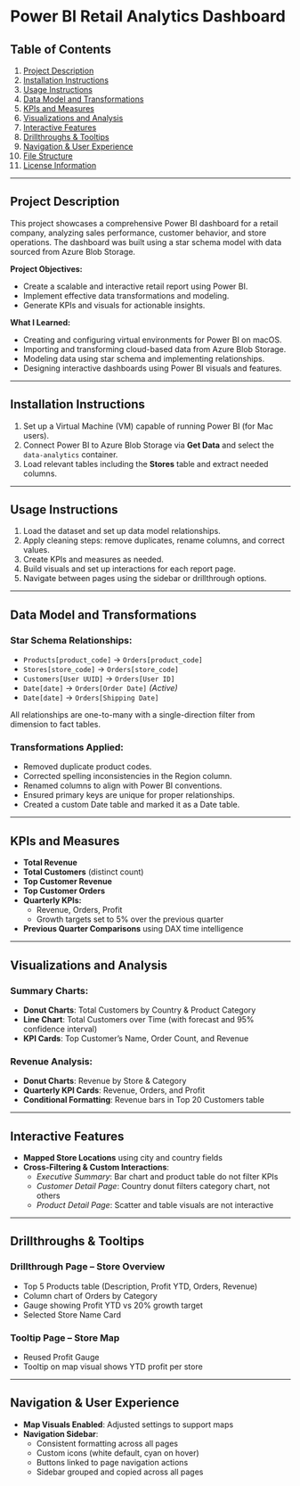 # **Power BI Retail Analytics Dashboard**

## **Table of Contents**
1. [Project Description](#project-description)  
2. [Installation Instructions](#installation-instructions)  
3. [Usage Instructions](#usage-instructions)  
4. [Data Model and Transformations](#data-model-and-transformations)  
5. [KPIs and Measures](#kpis-and-measures)  
6. [Visualizations and Analysis](#visualizations-and-analysis)  
7. [Interactive Features](#interactive-features)  
8. [Drillthroughs & Tooltips](#drillthroughs--tooltips)  
9. [Navigation & User Experience](#navigation--user-experience)  
10. [File Structure](#file-structure)  
11. [License Information](#license-information)

---

## **Project Description**

This project showcases a comprehensive Power BI dashboard for a retail company, analyzing sales performance, customer behavior, and store operations. The dashboard was built using a star schema model with data sourced from Azure Blob Storage.

**Project Objectives:**
- Create a scalable and interactive retail report using Power BI.
- Implement effective data transformations and modeling.
- Generate KPIs and visuals for actionable insights.

**What I Learned:**
- Creating and configuring virtual environments for Power BI on macOS.
- Importing and transforming cloud-based data from Azure Blob Storage.
- Modeling data using star schema and implementing relationships.
- Designing interactive dashboards using Power BI visuals and features.

---

## **Installation Instructions**

1. Set up a Virtual Machine (VM) capable of running Power BI (for Mac users).
2. Connect Power BI to Azure Blob Storage via **Get Data** and select the `data-analytics` container.
3. Load relevant tables including the **Stores** table and extract needed columns.

---

## **Usage Instructions**

1. Load the dataset and set up data model relationships.
2. Apply cleaning steps: remove duplicates, rename columns, and correct values.
3. Create KPIs and measures as needed.
4. Build visuals and set up interactions for each report page.
5. Navigate between pages using the sidebar or drillthrough options.

---

## **Data Model and Transformations**

### **Star Schema Relationships:**
- `Products[product_code]` → `Orders[product_code]`
- `Stores[store_code]` → `Orders[store_code]`
- `Customers[User UUID]` → `Orders[User ID]`
- `Date[date]` → `Orders[Order Date]` *(Active)*
- `Date[date]` → `Orders[Shipping Date]`

All relationships are one-to-many with a single-direction filter from dimension to fact tables.

### **Transformations Applied:**
- Removed duplicate product codes.
- Corrected spelling inconsistencies in the Region column.
- Renamed columns to align with Power BI conventions.
- Ensured primary keys are unique for proper relationships.
- Created a custom Date table and marked it as a Date table.

---

## **KPIs and Measures**

- **Total Revenue**
- **Total Customers** (distinct count)
- **Top Customer Revenue**
- **Top Customer Orders**
- **Quarterly KPIs:**
  - Revenue, Orders, Profit
  - Growth targets set to 5% over the previous quarter
- **Previous Quarter Comparisons** using DAX time intelligence

---

## **Visualizations and Analysis**

### **Summary Charts:**
- **Donut Charts**: Total Customers by Country & Product Category
- **Line Chart**: Total Customers over Time (with forecast and 95% confidence interval)
- **KPI Cards**: Top Customer’s Name, Order Count, and Revenue

### **Revenue Analysis:**
- **Donut Charts**: Revenue by Store & Category
- **Quarterly KPI Cards**: Revenue, Orders, and Profit
- **Conditional Formatting**: Revenue bars in Top 20 Customers table

---

## **Interactive Features**

- **Mapped Store Locations** using city and country fields
- **Cross-Filtering & Custom Interactions**:
  - *Executive Summary*: Bar chart and product table do not filter KPIs
  - *Customer Detail Page*: Country donut filters category chart, not others
  - *Product Detail Page*: Scatter and table visuals are not interactive

---

## **Drillthroughs & Tooltips**

### **Drillthrough Page – Store Overview**
- Top 5 Products table (Description, Profit YTD, Orders, Revenue)
- Column chart of Orders by Category
- Gauge showing Profit YTD vs 20% growth target
- Selected Store Name Card

### **Tooltip Page – Store Map**
- Reused Profit Gauge
- Tooltip on map visual shows YTD profit per store

---

## **Navigation & User Experience**

- **Map Visuals Enabled**: Adjusted settings to support maps
- **Navigation Sidebar**:
  - Consistent formatting across all pages
  - Custom icons (white default, cyan on hover)
  - Buttons linked to page navigation actions
  - Sidebar grouped and copied across all pages


